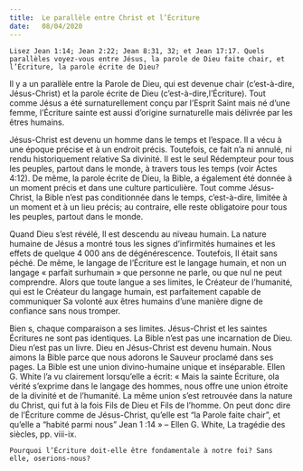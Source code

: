 ```yaml
---
title:  Le parallèle entre Christ et l’Écriture
date:   08/04/2020
---
```


`Lisez Jean 1:14; Jean 2:22; Jean 8:31, 32; et Jean 17:17. Quels parallèles voyez-vous entre Jésus, la parole de Dieu faite chair, et l’Écriture, la parole écrite de Dieu?`

Il y a un parallèle entre la Parole de Dieu, qui est devenue chair (c’est-à-dire, Jésus-Christ) et la parole écrite de Dieu (c’est-à-dire,l’Écriture). Tout comme Jésus a été surnaturellement conçu par l’Esprit Saint mais né d’une femme, l’Écriture sainte est aussi d’origine surnaturelle mais délivrée par les êtres humains.

Jésus-Christ est devenu un homme dans le temps et l’espace. Il a vécu à une époque précise et à un endroit précis. Toutefois, ce fait n’a ni annulé, ni rendu historiquement relative Sa divinité. Il est le seul Rédempteur pour tous les peuples, partout dans le monde, à travers tous les temps (voir Actes 4:12). De même, la parole écrite de Dieu, la Bible, a également été donnée à un moment précis et dans une culture particulière. Tout comme Jésus-Christ, la Bible n’est pas conditionnée dans le temps, c’est-à-dire, limitée à un moment et à un lieu précis; au contraire, elle reste obligatoire pour tous les peuples, partout dans le monde.

Quand Dieu s’est révélé, Il est descendu au niveau humain. La nature humaine de Jésus a montré tous les signes d’infirmités humaines et les effets de quelque 4 000 ans de dégénérescence. Toutefois, Il était sans péché. De même, le langage de l’Écriture est le langage humain, et non un langage « parfait surhumain » que personne ne parle, ou que nul ne peut comprendre. Alors que toute langue a ses limites, le Créateur de l’humanité, qui est le Créateur du langage humain, est parfaitement capable de communiquer Sa volonté aux êtres humains d’une manière digne de confiance sans nous tromper.

Bien s, chaque comparaison a ses limites. Jésus-Christ et les saintes Écritures ne sont pas identiques. La Bible n’est pas une incarnation de Dieu. Dieu n’est pas un livre. Dieu en Jésus-Christ est devenu humain. Nous aimons la Bible parce que nous adorons le Sauveur proclamé dans ses pages. La Bible est une union divino-humaine unique et inséparable. Ellen G. White l’a vu clairement lorsqu’elle a écrit: « Mais la sainte Écriture, ola vérité s’exprime dans le langage des hommes, nous offre une union étroite de la divinité et de l’humanité. La même union s’est retrouvée dans la nature du Christ, qui fut à la fois Fils de Dieu et Fils de l’homme. On peut donc dire de l’Écriture comme de Jésus-Christ, qu’elle est “la Parole faite chair”, et qu’elle a “habité parmi nous” Jean 1 :14 » – Ellen G. White, La tragédie des siècles, pp. viii-ix.

`Pourquoi l’Écriture doit-elle être fondamentale à notre foi? Sans elle, oserions-nous?`
